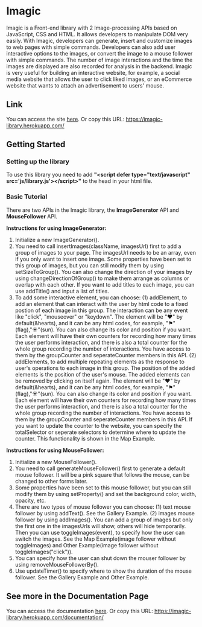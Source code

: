 # Imagic

Imagic is a Front-end library with 2 Image-processing APIs based on JavaScript, CSS and HTML. It allows developers to manipulate DOM very easily. With Imagic, developers can generate, insert and customize images to web pages with simple commands. Developers can also add user interactive options to the images, or convert the image to a mouse follower with simple commands. The number of image interactions and the time the images are displayed are also recorded for analysis in the backend. Imagic is very useful for building an interactive website, for example, a social media website that allows the user to click liked images, or an eCommerce website that wants to attach an advertisement to users' mouse. 

## Link

You can access the site [here](https://imagic-library.herokuapp.com/). Or copy this URL: https://imagic-library.herokuapp.com/

## Getting Started

### Setting up the library

To use this library you need to add **"&lt;script defer type="text/javascript" src='js/library.js'&gt;&lt;/script&gt;"**</b> to the head in your html file.</h4>

### Basic Tutorial

There are two APIs in the Imagic library, the **ImageGenerator** API and **MouseFollower** API.

**Instructions for using ImageGenerator:**

1. Initialize a new ImageGenerator().
2. You need to call insertImages(className, imagesUrl) first to add a group of images to your page. The imagesUrl needs to be an array, even if you only want to insert one image. Some properties have been set to this group of images, but you can still modify them by using setSizeToGroup(). You can also change the direction of your images by using changeDirectionOfGroup() to make them arrange as columns or overlap with each other. If you want to add titles to each image, you can use addTitle() and input a list of titles.
3. To add some interactive element, you can choose:
   (1) addElement, to add an element that can interact with the user by html code to a fixed postion of each image in this group. The interaction can be any event like "click", "mouseover" or "keydown". The element will be "♥" by default(&hearts), and it can be any html codes, for example, "⚑"(flag),"☀"(sun). You can also change its color and position if you want. Each element will have their own counters for recording how many times the user performs interaction, and there is also a total counter for the whole group recording the number of interactions. You have access to them by the groupCounter and seperateCounter members in this API.
   (2) addElements, to add multiple repeating elements as the response to user's operations to each image in this group. The position of the added elements is the position of the user's mouse. The added elements can be removed by clicking on itself again. The element will be "♥" by default(&hearts), and it can be any html codes, for example, "⚑"(flag),"☀"(sun). You can also change its color and position if you want. Each element will have their own counters for recording how many times the user performs interaction, and there is also a total counter for the whole group recording the number of interactions. You have access to them by the groupCounter and seperateCounter members in this API. If you want to update the counter to the website, you can specify the totalSelector or seperate selectors to determine where to update the counter. This functionality is shown in the Map Example.

**Instructions for using MouseFollower:**

1. Initialize a new MouseFollower().
2. You need to call generateMouseFollower() first to generate a default mouse follower. It will be a pink square that follows the mouse, can be changed to other forms later.
3. Some properties have been set to this mouse follower, but you can still modify them by using setProperty() and set the background color, width, opacity, etc.
4. There are two types of mouse follower you can choose:
   (1) text mouse follower by using addText(). See the Gallery Example.
   (2) images mouse follower by using addImages(). You can add a group of images but only the first one in the imagesUrls will show, others will hide temporarily. Then you can use toggleImages(event), to specify how the user can switch the images. See the Map Example(image follower without toggleImages) and Other Example(image follower without toggleImages("click")).
5. You can specify how the user can shut down the mouser follower by using removeMouseFollowerBy().
6. Use updateTimer() to specify where to show the duration of the mouse follower. See the Gallery Example and Other Example.

## See more in the Documentation Page

You can access the documentation [here](https://imagic-library.herokuapp.com/documentation/). Or copy this URL: https://imagic-library.herokuapp.com/documentation/
